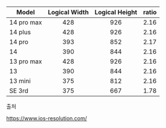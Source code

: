 
<br>

|Model|Logical Width|Logical Height|ratio|
|---|:---:|:---:|---|
|14 pro max|428|926|2.16|
|14 plus|428|926|2.16|
|14 pro|393|852|2.17|
|14|390|844|2.16|
|13 pro max|428|926|2.16|
|13|390|844|2.16|
|13 mini|375|812|2.16|
|SE 3rd|375|667|1.78|


출처

https://www.ios-resolution.com/